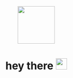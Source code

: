 <div id="header" align="center">
  <img src="https://i.giphy.com/media/v1.Y2lkPTc5MGI3NjExdnM5MmR0Z2d0bm1xb2lkcjhhOThvd3M1ZnFhenl3bXA5NDh2YjA2biZlcD12MV9pbnRlcm5hbF9naWZfYnlfaWQmY3Q9cw/VPnfM9bmR0ZaQo3qtK/giphy.gif" width="100"/>
</div>


</div>
<div id="badges" align="center">
<img src="https://komarev.com/ghpvc/?username=ulianaianova&style=flat-square&color=blue" alt=""/>
<h1>
  hey there
  <img src="https://media.giphy.com/media/hvRJCLFzcasrR4ia7z/giphy.gif" width="30px"/>
</h1>
